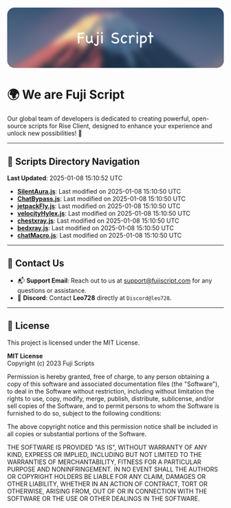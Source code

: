![Banner](.github/b.webp)

# 🌍 **We are Fuji Script**

Our global team of developers is dedicated to creating powerful, open-source scripts for Rise Client, designed to enhance your experience and unlock new possibilities! 🌟

---
<!-- SCRIPTS_NAVIGATION_START -->
## 📂 **Scripts Directory Navigation**

**Last Updated**: 2025-01-08 15:10:52 UTC

- **[SilentAura.js](scripts/SilentAura.js)**: Last modified on 2025-01-08 15:10:50 UTC
- **[ChatBypass.js](scripts/ChatBypass.js)**: Last modified on 2025-01-08 15:10:50 UTC
- **[jetpackFly.js](scripts/jetpackFly.js)**: Last modified on 2025-01-08 15:10:50 UTC
- **[velocityHylex.js](scripts/velocityHylex.js)**: Last modified on 2025-01-08 15:10:50 UTC
- **[chestxray.js](scripts/chestxray.js)**: Last modified on 2025-01-08 15:10:50 UTC
- **[bedxray.js](scripts/bedxray.js)**: Last modified on 2025-01-08 15:10:50 UTC
- **[chatMacro.js](scripts/chatMacro.js)**: Last modified on 2025-01-08 15:10:50 UTC

<!-- SCRIPTS_NAVIGATION_END -->

---

## 💬 **Contact Us**  
- 📬 **Support Email**: Reach out to us at [support@fujiscript.com](mailto:support@fujiscript.com) for any questions or assistance.  
- 💬 **Discord**: Contact **Leo728** directly at `Discord@leo728`.

---

## 📜 **License**

This project is licensed under the MIT License.  

**MIT License**  
Copyright (c) 2023 Fuji Scripts  

Permission is hereby granted, free of charge, to any person obtaining a copy of this software and associated documentation files (the "Software"), to deal in the Software without restriction, including without limitation the rights to use, copy, modify, merge, publish, distribute, sublicense, and/or sell copies of the Software, and to permit persons to whom the Software is furnished to do so, subject to the following conditions:  

The above copyright notice and this permission notice shall be included in all copies or substantial portions of the Software.  

THE SOFTWARE IS PROVIDED "AS IS", WITHOUT WARRANTY OF ANY KIND, EXPRESS OR IMPLIED, INCLUDING BUT NOT LIMITED TO THE WARRANTIES OF MERCHANTABILITY, FITNESS FOR A PARTICULAR PURPOSE AND NONINFRINGEMENT. IN NO EVENT SHALL THE AUTHORS OR COPYRIGHT HOLDERS BE LIABLE FOR ANY CLAIM, DAMAGES OR OTHER LIABILITY, WHETHER IN AN ACTION OF CONTRACT, TORT OR OTHERWISE, ARISING FROM, OUT OF OR IN CONNECTION WITH THE SOFTWARE OR THE USE OR OTHER DEALINGS IN THE SOFTWARE.  
